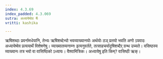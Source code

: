 ```yaml
---
index: 4.3.69
index_padded: 4.3.069
sutra: अध्यायेष्वेव र्षेः
vritti: kashika

---
```

ऋषिशब्दाः प्रवर्नामधेयानि, तेभ्यः ऋषिशब्देभ्यो भवव्याख्यानयोः अर्थयोः ठञ् प्रतयो भवति अणो ऽपवादः अध्यायेष्वेव प्रत्ययार्थे विशेषणेषु। व्याख्यातव्यनाम्नः इत्यनुवर्तते, तत्साहचर्यादृषिशब्दैर् ग्रन्थ उच्यते। वसिष्ठस्य व्याख्यानः तत्र भवो वा वासिष्ठिको ऽध्यायः। वैश्वामित्रिकः। अध्यायेषु इति किम्? वासिष्ठी ऋक्।